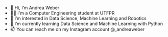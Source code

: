 - 👋 Hi, I’m Andrea Weber
- :woman_technologist: I'm a Computer Engineering student at UTFPR
- 👀 I’m interested in Data Science, Machine Learning and Robotics
- 🌱 I’m currently learning Data Science and Machine Learning with Python
- 📫 You can reach me on my Instagram account @_andreaweber

<!---
andreaweber13/andreaweber13 is a ✨ special ✨ repository because its `README.md` (this file) appears on your GitHub profile.
You can click the Preview link to take a look at your changes.
--->
